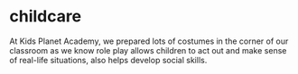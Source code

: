 # childcare
At Kids Planet Academy, we prepared lots of costumes in the corner of our classroom as we know role play allows children to act out and make sense of real-life situations, also helps develop social skills.
